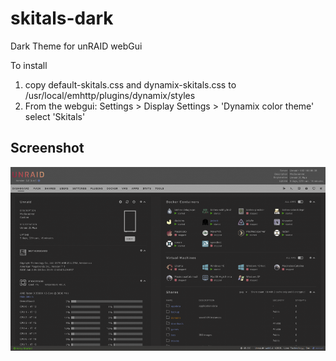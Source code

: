 # skitals-dark
Dark Theme for unRAID webGui

To install
1) copy default-skitals.css and dynamix-skitals.css to /usr/local/emhttp/plugins/dynamix/styles
2) From the webgui: Settings > Display Settings > 'Dynamix color theme' select 'Skitals'

## Screenshot
![](preview.png?raw=true)
